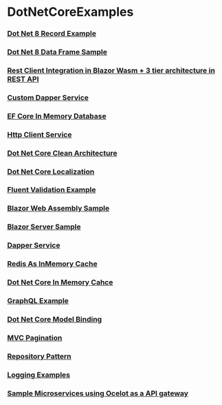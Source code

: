 # DotNetCoreExamples

### [Dot Net 8 Record Example](https://github.com/Linn-Thit-Htoo/DotNet8.RecordExample)

### [Dot Net 8 Data Frame Sample](https://github.com/Linn-Thit-Htoo/DotNet8.DataFrameSample)

### [Rest Client Integration in Blazor Wasm + 3 tier architecture in REST API](https://github.com/Linn-Thit-Htoo/RestClientExample)

### [Custom Dapper Service](https://github.com/Linn-Thit-Htoo/CustomDapperService)

### [EF Core In Memory Database](https://github.com/Linn-Thit-Htoo/EFCoreInMemory)

### [Http Client Service](https://github.com/Linn-Thit-Htoo/HttpClientService)

### [Dot Net Core Clean Architecture](https://github.com/Linn-Thit-Htoo/DotNetCoreCleanArchitecture)

### [Dot Net Core Localization](https://github.com/Linn-Thit-Htoo/LocalizationExampleDotNetCore)

### [Fluent Validation Example](https://github.com/Linn-Thit-Htoo/FluentValidationExample)

### [Blazor Web Assembly Sample](https://github.com/Linn-Thit-Htoo/BlazorWasmSample)

### [Blazor Server Sample](https://github.com/Linn-Thit-Htoo/BlazorServerSample)

### [Dapper Service](https://github.com/Linn-Thit-Htoo/DapperService)

### [Redis As InMemory Cache](https://github.com/Linn-Thit-Htoo/RedisCacheDemoDotNetCoreWebApi)

### [Dot Net Core In Memory Cahce](https://github.com/Linn-Thit-Htoo/InMemoryCacheExample)

### [GraphQL Example](https://github.com/Linn-Thit-Htoo/GraphQLExample)

### [Dot Net Core Model Binding](https://github.com/Linn-Thit-Htoo/ModelBindingExample)

### [MVC Pagination](https://github.com/Linn-Thit-Htoo/PaginationExample)

### [Repository Pattern](https://github.com/Linn-Thit-Htoo/RepositoryPatternExample)

### [Logging Examples](https://github.com/Linn-Thit-Htoo/LoggingExamples)

### [Sample Microservices using Ocelot as a API gateway](https://github.com/Linn-Thit-Htoo/Sample-Microservices)
